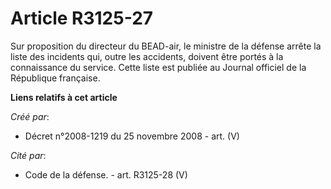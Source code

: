 # Article R3125-27

Sur proposition du directeur du BEAD-air, le ministre de la défense arrête la liste des incidents qui, outre les accidents,
doivent être portés à la connaissance du service. Cette liste est publiée au Journal officiel de la République française.

**Liens relatifs à cet article**

_Créé par_:

  - Décret n°2008-1219 du 25 novembre 2008 - art. (V)

_Cité par_:

  - Code de la défense. - art. R3125-28 (V)
